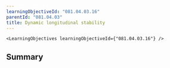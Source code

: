 ```yaml
---
learningObjectiveId: "081.04.03.16"
parentId: "081.04.03"
title: Dynamic longitudinal stability
---
```


```tsx eval
<LearningObjectives learningObjectiveId={"081.04.03.16"} />
```

## Summary
